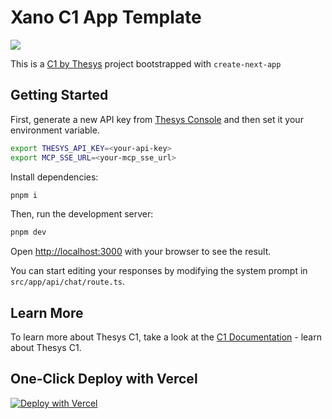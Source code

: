 # Xano C1 App Template

<img src="https://shawnimages.netlify.app/images/xanochat.png"><img/>


This is a [C1 by Thesys](https://thesys.dev) project bootstrapped with `create-next-app`

## Getting Started

First, generate a new API key from [Thesys Console](https://chat.thesys.dev/console/keys) and then set it your environment variable.

```bash
export THESYS_API_KEY=<your-api-key>
export MCP_SSE_URL=<your-mcp_sse_url>
```

Install dependencies:

```bash
pnpm i
```

Then, run the development server:

```bash
pnpm dev
```

Open [http://localhost:3000](http://localhost:3000) with your browser to see the result.

You can start editing your responses by modifying the system prompt in `src/app/api/chat/route.ts`.

## Learn More

To learn more about Thesys C1, take a look at the [C1 Documentation](https://docs.thesys.dev) - learn about Thesys C1.

## One-Click Deploy with Vercel

[![Deploy with Vercel](https://vercel.com/button)](https://vercel.com/new/clone?repository-url=https%3A%2F%2Fgithub.com%2FCharlesCreativeContent%2FXano-Thesys-MCP&env=THESYS_API_KEY&envDescription=Thesys+Generative+UI+API+key+can+be+found+in+the+Thesys+console&envLink=https%3A%2F%2Fchat.thesys.dev%2Fconsole%2Fkeys&env=+XANO_AUTH_KEY&env=+XANO_MCP_KEY&demo-title=C1+Generative+UI+API&demo-description=C1+Generative+UI+API+by+Thesys+is+designed+to+create+dynamic+and+intelligent+user+interfaces.+It+leverages+large+language+models+%28LLMs%29+to+generate+UI+components+in+real-time%2C+adapting+to+user+input+and+context.+Developers+can+integrate+C1+into+their+applications+to+enhance+user+engagement+with+visually+rich+and+responsive+interfaces.&demo-url=https%3A%2F%2Fchat.thesys.dev&demo-image=https%3A%2F%2Fgithub.com%2FCharlesCreativeContent%2FmyImages%2Fblob%2Fmain%2Fimages%2FC1Hero.png%3Fraw%3Dtrue&teamSlug=charlescreativecontents-projects)
